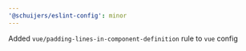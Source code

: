 ```yaml
---
'@schuijers/eslint-config': minor
---
```


Added `vue/padding-lines-in-component-definition` rule to `vue` config
